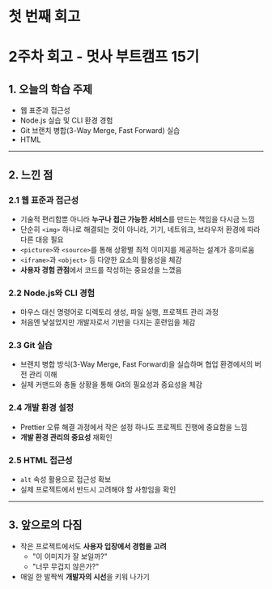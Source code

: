 # 첫 번째 회고
# 2주차 회고 - 멋사 부트캠프 15기

## 1. 오늘의 학습 주제
- 웹 표준과 접근성
- Node.js 실습 및 CLI 환경 경험
- Git 브랜치 병합(3-Way Merge, Fast Forward) 실습
- HTML
---

## 2. 느낀 점

### 2.1 웹 표준과 접근성
- 기술적 편리함뿐 아니라 **누구나 접근 가능한 서비스**를 만드는 책임을 다시금 느낌
- 단순히 `<img>` 하나로 해결되는 것이 아니라, 기기, 네트워크, 브라우저 환경에 따라 다른 대응 필요
- `<picture>`와 `<source>`를 통해 상황별 최적 이미지를 제공하는 설계가 흥미로움
- `<iframe>`과 `<object>` 등 다양한 요소의 활용성을 체감
- **사용자 경험 관점**에서 코드를 작성하는 중요성을 느꼈음

### 2.2 Node.js와 CLI 경험
- 마우스 대신 명령어로 디렉토리 생성, 파일 실행, 프로젝트 관리 과정
- 처음엔 낯설었지만 개발자로서 기반을 다지는 훈련임을 체감

### 2.3 Git 실습
- 브랜치 병합 방식(3-Way Merge, Fast Forward)을 실습하며 협업 환경에서의 버전 관리 이해
- 실제 커맨드와 충돌 상황을 통해 Git의 필요성과 중요성을 체감

### 2.4 개발 환경 설정
- Prettier 오류 해결 과정에서 작은 설정 하나도 프로젝트 진행에 중요함을 느낌
- **개발 환경 관리의 중요성** 재확인

### 2.5 HTML 접근성
- `alt` 속성 활용으로 접근성 확보
- 실제 프로젝트에서 반드시 고려해야 할 사항임을 확인

---

## 3. 앞으로의 다짐
- 작은 프로젝트에서도 **사용자 입장에서 경험을 고려**
  - "이 이미지가 잘 보일까?"
  - "너무 무겁지 않은가?"
- 매일 한 발짝씩 **개발자의 시선**을 키워 나가기
